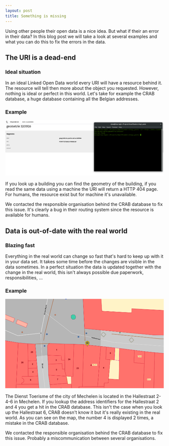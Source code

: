 ```yaml
---
layout: post
title: Something is missing
---
```


Using other people their open data is a nice idea. But what if their an error in their data? In this blog post we will take a look at several examples and what you can do this to fix the errors in the data.

## The URI is a dead-end

### Ideal situation

In an ideal Linked Open Data  world every URI will have a resource behind it. The resource will tell then more about the object you requested.
However, nothing is ideal or perfect in this world. Let's take for example the CRAB database, a huge database containing all the Belgian addresses.

### Example

![HTTP 404 for machines](../images/MissingData1.png)

If you look up a building you can find the geometry of the building, if you read the same data using a machine the URI will return a HTTP 404 page.
For humans, the resource exist but for machine it's unavailable.

We contacted the responsible organisation behind the CRAB database to fix this issue. It's clearly a bug in their routing system since the resource is available for humans.

## Data is out-of-date with the real world

### Blazing fast

Everything in the real world can change so fast that's hard to keep up with it in your data set.
It takes some time before the changes are visible in the data sometimes.
In a perfect situation the data is updated together with the change in the real world, this isn't always possible due paperwork, responsibilities, ...

### Example

![Dienst Toerisme Mechelen](../images/MissingData2.png)

The Dienst Toerisme of the city of Mechelen is located in the Hallestraat 2-4-6 in Mechelen. If you lookup the address identifiers for the Hallestraat 2 and 4 you get a hit in the CRAB database.
This isn't the case when you look up the Hallestraat 6, CRAB doesn't know it but it's really existing in the real world. As you can see on the map, the number 4 is displayed 2 times, a mistake in the CRAB database.

We contacted the responsible organisation behind the CRAB database to fix this issue. Probably a miscommunication between several organisations.

